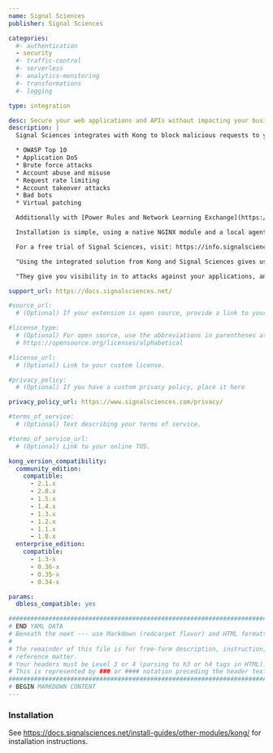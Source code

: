 ```yaml
---
name: Signal Sciences
publisher: Signal Sciences

categories:
  #- authentication
  - security
  #- traffic-control
  #- serverless
  #- analytics-monitoring
  #- transformations
  #- logging

type: integration

desc: Secure your web applications and APIs without impacting your business
description: |
  Signal Sciences integrates with Kong to block malicious requests to your APIs including SQLi, XSS, and more. Kong’s fast, autoscaling API gateway provides a powerful and secure enterprise-class platform to front web traffic, where Signal Sciences focuses on Layer 7 application security for that traffic. Without writing or tuning regex signatures, Signal Sciences provides immediate protection over the following:

  * OWASP Top 10
  * Application DoS
  * Brute force attacks
  * Account abuse and misuse
  * Request rate limiting
  * Account takeover attacks
  * Bad bots
  * Virtual patching

  Additionally with [Power Rules and Network Learning Exchange](https://labs.signalsciences.com/product-launch-2018-power-rules-and-network-learning-exchange), Signal Sciences provides protections beyond what WAFs have traditionally been able to provide.

  Installation is simple, using a native NGINX module and a local agent that feed data into Signal Sciences Cloud Engine.

  For a free trial of Signal Sciences, visit: https://info.signalsciences.com/request-a-trial-kong-signal-sciences-0

  "Using the integrated solution from Kong and Signal Sciences gives us the support we need across all applications, including serverless applications, regardless of how or where they are deployed,” said Jonathan Agha, VP Information Security at WeWork. “With Kong and Signal Sciences, we get greater visibility and architectural flexibility than we have had in the past, without sacrificing performance."

  "They give you visibility in to attacks against your applications, and even auto-blocking a bunch of them without that turning into a cascading horror-show." - Patrick Gray, Risky Biz Producer

support_url: https://docs.signalsciences.net/

#source_url:
  # (Optional) If your extension is open source, provide a link to your code.

#license_type:
  # (Optional) For open source, use the abbreviations in parentheses at:
  # https://opensource.org/licenses/alphabetical

#license_url:
  # (Optional) Link to your custom license.

#privacy_policy:
  # (Optional) If you have a custom privacy policy, place it here

privacy_policy_url: https://www.signalsciences.com/privacy/

#terms_of_service:
  # (Optional) Text describing your terms of service.

#terms_of_service_url:
  # (Optional) Link to your online TOS.

kong_version_compatibility:
  community_edition:
    compatible:
      - 2.1.x
      - 2.0.x
      - 1.5.x
      - 1.4.x
      - 1.3.x
      - 1.2.x
      - 1.1.x
      - 1.0.x
  enterprise_edition:
    compatible:
      - 1.3-x
      - 0.36-x
      - 0.35-x
      - 0.34-x

params:
  dbless_compatible: yes

###############################################################################
# END YAML DATA
# Beneath the next --- use Markdown (redcarpet flavor) and HTML formatting only.
#
# The remainder of this file is for free-form description, instruction, and
# reference matter.
# Your headers must be Level 3 or 4 (parsing to h3 or h4 tags in HTML).
# This is represented by ### or #### notation preceding the header text.
###############################################################################
# BEGIN MARKDOWN CONTENT
---
```


### Installation

See https://docs.signalsciences.net/install-guides/other-modules/kong/ for installation instructions.
